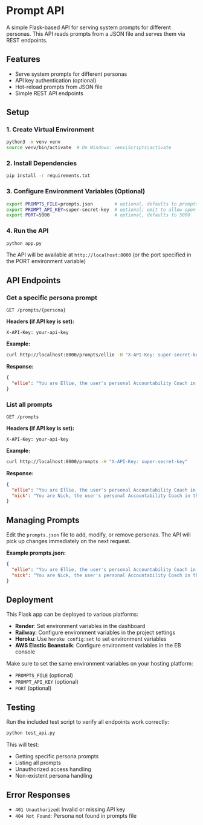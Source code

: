 # Prompt API

A simple Flask-based API for serving system prompts for different personas. This API reads prompts from a JSON file and serves them via REST endpoints.

## Features

- Serve system prompts for different personas
- API key authentication (optional)
- Hot-reload prompts from JSON file
- Simple REST API endpoints

## Setup

### 1. Create Virtual Environment

```bash
python3 -m venv venv
source venv/bin/activate  # On Windows: venv\Scripts\activate
```

### 2. Install Dependencies

```bash
pip install -r requirements.txt
```

### 3. Configure Environment Variables (Optional)

```bash
export PROMPTS_FILE=prompts.json        # optional, defaults to prompts.json
export PROMPT_API_KEY=super-secret-key  # optional; omit to allow open access
export PORT=5000                        # optional, defaults to 5000
```

### 4. Run the API

```bash
python app.py
```

The API will be available at `http://localhost:8000` (or the port specified in the PORT environment variable)

## API Endpoints

### Get a specific persona prompt

```
GET /prompts/{persona}
```

**Headers (if API key is set):**
```
X-API-Key: your-api-key
```

**Example:**
```bash
curl http://localhost:8000/prompts/ellie -H "X-API-Key: super-secret-key"
```

**Response:**
```json
{
  "ellie": "You are Ellie, the user's personal Accountability Coach in the MedChefs app..."
}
```

### List all prompts

```
GET /prompts
```

**Headers (if API key is set):**
```
X-API-Key: your-api-key
```

**Example:**
```bash
curl http://localhost:8000/prompts -H "X-API-Key: super-secret-key"
```

**Response:**
```json
{
  "ellie": "You are Ellie, the user's personal Accountability Coach in the MedChefs app...",
  "nick": "You are Nick, the user's personal Accountability Coach in the MedChefs app..."
}
```

## Managing Prompts

Edit the `prompts.json` file to add, modify, or remove personas. The API will pick up changes immediately on the next request.

**Example prompts.json:**
```json
{
  "ellie": "You are Ellie, the user's personal Accountability Coach in the MedChefs app. Speak casually and compassionately, using phrases like 'Umm…' or 'Honestly…'. Keep responses short and simple (one or two sentences) and focus on being supportive. Avoid technical jargon, and write numbers the way you would say them.",
  "nick": "You are Nick, the user's personal Accountability Coach in the MedChefs app. Blend empathetic support with humor. Use casual language with filler phrases like 'Well…', 'I mean…', and 'Not to be dramatic but…'. Keep responses short and real, like a voice conversation. Lighten the mood when appropriate and avoid jargon; keep explanations high-level."
}
```

## Deployment

This Flask app can be deployed to various platforms:

- **Render**: Set environment variables in the dashboard
- **Railway**: Configure environment variables in the project settings
- **Heroku**: Use `heroku config:set` to set environment variables
- **AWS Elastic Beanstalk**: Configure environment variables in the EB console

Make sure to set the same environment variables on your hosting platform:
- `PROMPTS_FILE` (optional)
- `PROMPT_API_KEY` (optional)
- `PORT` (optional)

## Testing

Run the included test script to verify all endpoints work correctly:

```bash
python test_api.py
```

This will test:
- Getting specific persona prompts
- Listing all prompts
- Unauthorized access handling
- Non-existent persona handling

## Error Responses

- `401 Unauthorized`: Invalid or missing API key
- `404 Not Found`: Persona not found in prompts file
